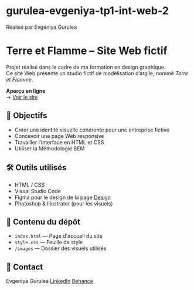 # gurulea-evgeniya-tp1-int-web-2
Réalisé par Evgeniya Gurulea

# Terre et Flamme – Site Web fictif

Projet réalisé dans le cadre de ma formation en design graphique.  
Ce site Web présente un studio fictif de modélisation d’argile, nommé *Terre et Flamme*.

**Aperçu en ligne**  
→ [Voir le site](https://jenea-g.github.io/gurulea-evgeniya-tp1-int-web-2/)

## 🎯 Objectifs
- Créer une identité visuelle cohérente pour une entreprise fictive
- Concevoir une page Web responsive
- Travailler l’interface en HTML et CSS
- Utiliser la Méthodologie BEM

## 🛠️ Outils utilisés
- HTML / CSS
- Visual Studio Code
- Figma pour le design de la page [Design](https://www.figma.com/design/g8R3u2vjUFKDBVlaECEGpr/TP1A-Integration-web-2--Terre-et-Flamme?node-id=0-1&t=pDZU2gSGevJB5V4W-1)
- Photoshop & Illustrator (pour les visuels)

## 📁 Contenu du dépôt
- `index.html` — Page d'accueil du site
- `style.css` — Feuille de style
- `/images` — Dossier des visuels utilisés

## 📩 Contact
Evgeniya Gurulea
[LinkedIn](https://www.linkedin.com/in/evgeniya-gurulea/)
[Behance](https://www.behance.net/eugeniagurulea)
